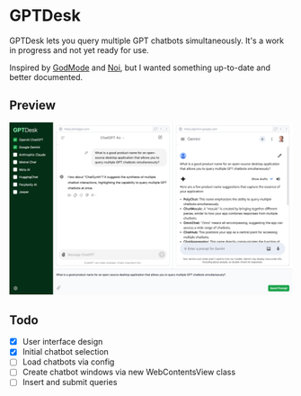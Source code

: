 # GPTDesk

GPTDesk lets you query multiple GPT chatbots simultaneously. It's a work in progress and not yet ready for use.

Inspired by [GodMode](https://github.com/smol-ai/GodMode) and [Noi](https://github.com/lencx/Noi), but I wanted something up-to-date and better documented.

## Preview

![Preview](preview.png)

## Todo

- [x] User interface design
- [x] Initial chatbot selection
- [ ] Load chatbots via config
- [ ] Create chatbot windows via new WebContentsView class
- [ ] Insert and submit queries